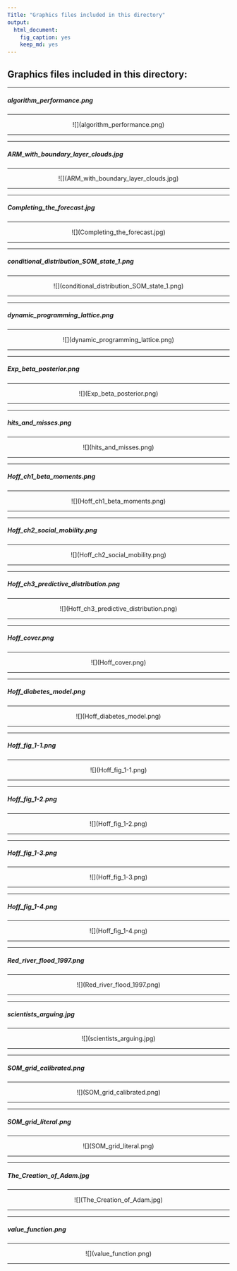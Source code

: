 ```yaml
---
Title: "Graphics files included in this directory"
output:
  html_document:
    fig_caption: yes
    keep_md: yes
---
```

## Graphics files included in this directory:


***

##### algorithm_performance.png

***

<center>![](algorithm_performance.png)</center>

***

 

***

##### ARM_with_boundary_layer_clouds.jpg

***

<center>![](ARM_with_boundary_layer_clouds.jpg)</center>

***

 

***

##### Completing_the_forecast.jpg

***

<center>![](Completing_the_forecast.jpg)</center>

***

 

***

##### conditional_distribution_SOM_state_1.png

***

<center>![](conditional_distribution_SOM_state_1.png)</center>

***

 

***

##### dynamic_programming_lattice.png

***

<center>![](dynamic_programming_lattice.png)</center>

***

 

***

##### Exp_beta_posterior.png

***

<center>![](Exp_beta_posterior.png)</center>

***

 

***

##### hits_and_misses.png

***

<center>![](hits_and_misses.png)</center>

***

 

***

##### Hoff_ch1_beta_moments.png

***

<center>![](Hoff_ch1_beta_moments.png)</center>

***

 

***

##### Hoff_ch2_social_mobility.png

***

<center>![](Hoff_ch2_social_mobility.png)</center>

***

 

***

##### Hoff_ch3_predictive_distribution.png

***

<center>![](Hoff_ch3_predictive_distribution.png)</center>

***

 

***

##### Hoff_cover.png

***

<center>![](Hoff_cover.png)</center>

***

 

***

##### Hoff_diabetes_model.png

***

<center>![](Hoff_diabetes_model.png)</center>

***

 

***

##### Hoff_fig_1-1.png

***

<center>![](Hoff_fig_1-1.png)</center>

***

 

***

##### Hoff_fig_1-2.png

***

<center>![](Hoff_fig_1-2.png)</center>

***

 

***

##### Hoff_fig_1-3.png

***

<center>![](Hoff_fig_1-3.png)</center>

***

 

***

##### Hoff_fig_1-4.png

***

<center>![](Hoff_fig_1-4.png)</center>

***

 

***

##### Red_river_flood_1997.png

***

<center>![](Red_river_flood_1997.png)</center>

***

 

***

##### scientists_arguing.jpg

***

<center>![](scientists_arguing.jpg)</center>

***

 

***

##### SOM_grid_calibrated.png

***

<center>![](SOM_grid_calibrated.png)</center>

***

 

***

##### SOM_grid_literal.png

***

<center>![](SOM_grid_literal.png)</center>

***

 

***

##### The_Creation_of_Adam.jpg

***

<center>![](The_Creation_of_Adam.jpg)</center>

***

 

***

##### value_function.png

***

<center>![](value_function.png)</center>

***
